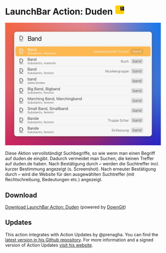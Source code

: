 # LaunchBar Action: Duden <img src="https://github.com/Ptujec/LaunchBar/blob/master/Duden-Action/Duden.lbaction/Contents/Resources/duden1.png?raw=true" width="32"/>

<img src="01.jpg" width="633"/> 

Diese Aktion vervollständigt Suchbegriffe, so wie wenn man einen Begriff auf duden.de eingibt. Dadurch vermeidet man Suchen, die keinen Treffer auf duden.de haben. Nach Bestätigung durch `‌↩` werden die Suchtreffer incl. kurzer Bestimmung angezeigt (s. Screenshot). Nach erneuter Bestätigung durch `↩` wird die Website für den ausgewählten Suchtreffer (mit Rechtschreibung, Bedeutungen etc.) angezeigt.  

## Download

[Download LaunchBar Action: Duden](https://minhaskamal.github.io/DownGit/#/home?url=https://github.com/Ptujec/LaunchBar/tree/master/Duden-Action) (powered by [DownGit](https://github.com/MinhasKamal/DownGit))

## Updates

This action integrates with Action Updates by @prenagha. You can find the [latest version in his Github repository](https://github.com/prenagha/launchbar). For more information and a signed version of Action Updates [visit his website](https://renaghan.com/launchbar/action-updates/).